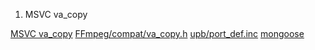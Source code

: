 1. MSVC va_copy

[MSVC va_copy](https://stackoverflow.com/questions/558223/va-copy-porting-to-visual-c)
[FFmpeg/compat/va_copy.h](https://github.com/FFmpeg/FFmpeg/blob/0b7bfa8ad79e483fd81fc006b35c4ef86990d46f/compat/va_copy.h#L27-L29)
[upb/port_def.inc](https://github.com/protocolbuffers/upb/blob/00e739648d816fae3972c9d51fef24940cf50539/upb/port_def.inc#L79)
[mongoose](https://github.com/cesanta/mongoose/blob/d5beb7ba3f3767891f3d85945d7d33c1d8596e37/mongoose.h#L306-L312)
